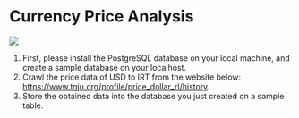 # Currency Price Analysis

<img src="https://img.freepik.com/free-vector/cryptocurrency-mining-software-artificial-intelligence-e-business-crypto-trading-bot-automated-ai-tradings-best-bitcoin-trading-bot-concept_335657-74.jpg?w=2000">

1. First, please install the PostgreSQL database on your local machine, and create a
sample database on your localhost.
2. Crawl the price data of USD to IRT from the website below:
https://www.tgju.org/profile/price_dollar_rl/history
3. Store the obtained data into the database you just created
on a sample table.
